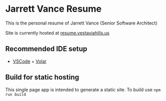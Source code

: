 # Jarrett Vance Resume

This is the personal resume of Jarrett Vance (Senior Software Architect)

Site is currently hosted at [resume.vestaviahills.us](resume.vestaviahills.us)

## Recommended IDE setup

- [VSCode](https://code.visualstudio.com/) + [Volar](https://marketplace.visualstudio.com/items?itemName=johnsoncodehk.volar)

## Build for static hosting

This single page app is intended to generate a static site. To build use
`npm run build`
